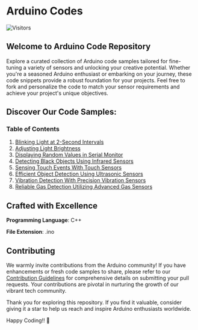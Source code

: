 # Arduino Codes

![Visitors](https://api.visitorbadge.io/api/visitors?path=https%3A%2F%2Fgithub.com%2FAgnik7%2FArduino-Codes&countColor=%23dce775)

## Welcome to Arduino Code Repository

Explore a curated collection of Arduino code samples tailored for fine-tuning a variety of sensors and unlocking your creative potential. Whether you're a seasoned Arduino enthusiast or embarking on your journey, these code snippets provide a robust foundation for your projects. Feel free to fork and personalize the code to match your sensor requirements and achieve your project's unique objectives.

## Discover Our Code Samples:
### Table of Contents

1. [Blinking Light at 2-Second Intervals](https://github.com/Agnik7/Arduino-Codes/blob/main/Blink_light/Blink_light.ino)
2. [Adjusting Light Brightness](https://github.com/Agnik7/Arduino-Codes/blob/main/Brightness_alter/Brightness_alter.ino)
3. [Displaying Random Values in Serial Monitor](https://github.com/Agnik7/Arduino-Codes/blob/main/Serial_Monitor_Use/Serial_Monitor_Use.ino)
4. [Detecting Black Objects Using Infrared Sensors](https://github.com/Agnik7/Arduino-Codes/blob/main/Black_object/Black_object.ino)
5. [Sensing Touch Events With Touch Sensors](https://github.com/Agnik7/Arduino-Codes/blob/main/Touch_sensor/Touch_sensor.ino)
6. [Efficient Object Detection Using Ultrasonic Sensors](https://github.com/Agnik7/Arduino-Codes/blob/main/Object_detect/Object_detect.ino)
7. [Vibration Detection With Precision Vibration Sensors](https://github.com/Agnik7/Arduino-Codes/blob/main/Vibration_sensor/Vibration_sensor.ino)
8. [Reliable Gas Detection Utilizing Advanced Gas Sensors](https://github.com/Agnik7/Arduino-Codes/blob/main/Gas_detect/Gas_detect.ino)

## Crafted with Excellence

**Programming Language**: C++

**File Extension**: .ino

## Contributing

We warmly invite contributions from the Arduino community! If you have enhancements or fresh code samples to share, please refer to our [Contribution Guidelines](https://github.com/Agnik7/Arduino-Codes/blob/main/Contributing.md) for comprehensive details on submitting your pull requests. Your contributions are pivotal in nurturing the growth of our vibrant tech community.

Thank you for exploring this repository. If you find it valuable, consider giving it a star to help us reach and inspire Arduino enthusiasts worldwide.

Happy Coding!! 🚀
